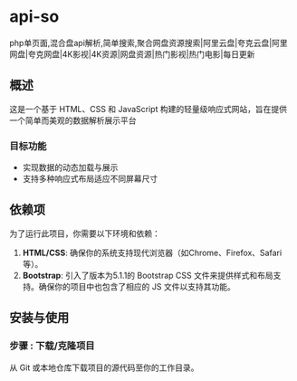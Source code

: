# api-so
php单页面,混合盘api解析,简单搜索,聚合网盘资源搜索|阿里云盘|夸克云盘|阿里网盘|夸克网盘|4K影视|4K资源|网盘资源|热门影视|热门电影|每日更新


## 概述

这是一个基于 HTML、CSS 和 JavaScript 构建的轻量级响应式网站，旨在提供一个简单而美观的数据解析展示平台

### 目标功能
- 实现数据的动态加载与展示
- 支持多种响应式布局适应不同屏幕尺寸

## 依赖项

为了运行此项目，你需要以下环境和依赖：

1. **HTML/CSS**: 确保你的系统支持现代浏览器（如Chrome、Firefox、Safari等）。
2. **Bootstrap**: 引入了版本为5.1.1的 Bootstrap CSS 文件来提供样式和布局支持。确保你的项目中也包含了相应的 JS 文件以支持其功能。


## 安装与使用

### 步骤 : 下载/克隆项目
从 Git 或本地仓库下载项目的源代码至你的工作目录。
